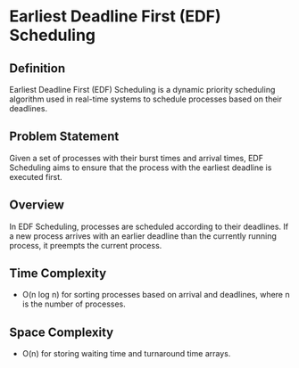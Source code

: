 # Earliest Deadline First (EDF) Scheduling

## Definition
Earliest Deadline First (EDF) Scheduling is a dynamic priority scheduling algorithm used in real-time systems to schedule processes based on their deadlines.

## Problem Statement
Given a set of processes with their burst times and arrival times, EDF Scheduling aims to ensure that the process with the earliest deadline is executed first.

## Overview
In EDF Scheduling, processes are scheduled according to their deadlines. If a new process arrives with an earlier deadline than the currently running process, it preempts the current process.

## Time Complexity
- O(n log n) for sorting processes based on arrival and deadlines, where n is the number of processes.

## Space Complexity
- O(n) for storing waiting time and turnaround time arrays.
